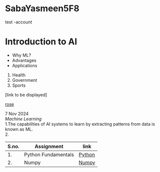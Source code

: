 # SabaYasmeen5F8
test -account

# Introduction to AI

 - Why ML?
 -  Advantages
 -  Applications

1. Health
2. Government
3. Sports


[link to be displayed]

[rose](https://images.unsplash.com/photo-1667851873721-7e319b4f8633?fm=jpg&q=60&w=3000&ixlib=rb-4.0.3&ixid=M3wxMjA3fDB8MHxzZWFyY2h8N3x8cm9zZXN8ZW58MHx8MHx8fDA%3D)


7 Nov 2024                                                                                                                                                                                 
*Machine Learning*                                                                                                                                                                         
1.The capabilities of AI systems to   learn by extracting patterns from   data is known as ML.                                                                                             
2.



|S.no.|Assignment|link|
|-----|----------|----|
|1.|Python Fundamentals|[Python](https://github.com/saba4405/SabaYasmeen5F8/blob/1403f0445fa4fbaff24ebc0128d31555a34bc379/assignment_01.ipynb)|
|2.|Numpy|[Numpy](https://github.com/saba4405/SabaYasmeen5F8/blob/70ad80d7d8114f7d5e0726527397951a66893920/100_Numpy_exercises%20(1).ipynb)|

